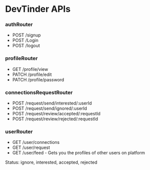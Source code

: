 # DevTinder APIs

### authRouter

- POST /signup
- POST /Login
- POST /logout

### profileRouter

- GET /profile/view
- PATCH /profile/edit
- PATCH /profile/password

### connectionsRequestRouter

- POST /request/send/interested/:userId
- POST /request/send/ignored/:userId
- POST /request/review/accepted/:requestId
- POST /request/review/rejected/:requestId

### userRouter

- GET /user/connections
- GET /user/request
- GET /user/feed - Gets you the profiles of other users on platform

Status: ignore, interested, accepted, rejected
